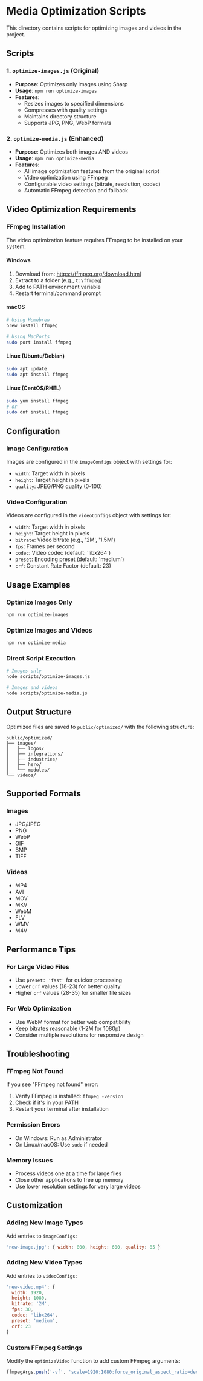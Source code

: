 # Media Optimization Scripts

This directory contains scripts for optimizing images and videos in the project.

## Scripts

### 1. `optimize-images.js` (Original)
- **Purpose**: Optimizes only images using Sharp
- **Usage**: `npm run optimize-images`
- **Features**: 
  - Resizes images to specified dimensions
  - Compresses with quality settings
  - Maintains directory structure
  - Supports JPG, PNG, WebP formats

### 2. `optimize-media.js` (Enhanced)
- **Purpose**: Optimizes both images AND videos
- **Usage**: `npm run optimize-media`
- **Features**:
  - All image optimization features from the original script
  - Video optimization using FFmpeg
  - Configurable video settings (bitrate, resolution, codec)
  - Automatic FFmpeg detection and fallback

## Video Optimization Requirements

### FFmpeg Installation

The video optimization feature requires FFmpeg to be installed on your system:

#### Windows
1. Download from: https://ffmpeg.org/download.html
2. Extract to a folder (e.g., `C:\ffmpeg`)
3. Add to PATH environment variable
4. Restart terminal/command prompt

#### macOS
```bash
# Using Homebrew
brew install ffmpeg

# Using MacPorts
sudo port install ffmpeg
```

#### Linux (Ubuntu/Debian)
```bash
sudo apt update
sudo apt install ffmpeg
```

#### Linux (CentOS/RHEL)
```bash
sudo yum install ffmpeg
# or
sudo dnf install ffmpeg
```

## Configuration

### Image Configuration

Images are configured in the `imageConfigs` object with settings for:
- `width`: Target width in pixels
- `height`: Target height in pixels  
- `quality`: JPEG/PNG quality (0-100)

### Video Configuration

Videos are configured in the `videoConfigs` object with settings for:
- `width`: Target width in pixels
- `height`: Target height in pixels
- `bitrate`: Video bitrate (e.g., '2M', '1.5M')
- `fps`: Frames per second
- `codec`: Video codec (default: 'libx264')
- `preset`: Encoding preset (default: 'medium')
- `crf`: Constant Rate Factor (default: 23)

## Usage Examples

### Optimize Images Only
```bash
npm run optimize-images
```

### Optimize Images and Videos
```bash
npm run optimize-media
```

### Direct Script Execution
```bash
# Images only
node scripts/optimize-images.js

# Images and videos
node scripts/optimize-media.js
```

## Output Structure

Optimized files are saved to `public/optimized/` with the following structure:

```
public/optimized/
├── images/
│   ├── logos/
│   ├── integrations/
│   ├── industries/
│   ├── hero/
│   └── modules/
└── videos/
```

## Supported Formats

### Images
- JPG/JPEG
- PNG
- WebP
- GIF
- BMP
- TIFF

### Videos
- MP4
- AVI
- MOV
- MKV
- WebM
- FLV
- WMV
- M4V

## Performance Tips

### For Large Video Files
- Use `preset: 'fast'` for quicker processing
- Lower `crf` values (18-23) for better quality
- Higher `crf` values (28-35) for smaller file sizes

### For Web Optimization
- Use WebM format for better web compatibility
- Keep bitrates reasonable (1-2M for 1080p)
- Consider multiple resolutions for responsive design

## Troubleshooting

### FFmpeg Not Found
If you see "FFmpeg not found" error:
1. Verify FFmpeg is installed: `ffmpeg -version`
2. Check if it's in your PATH
3. Restart your terminal after installation

### Permission Errors
- On Windows: Run as Administrator
- On Linux/macOS: Use `sudo` if needed

### Memory Issues
- Process videos one at a time for large files
- Close other applications to free up memory
- Use lower resolution settings for very large videos

## Customization

### Adding New Image Types
Add entries to `imageConfigs`:
```javascript
'new-image.jpg': { width: 800, height: 600, quality: 85 }
```

### Adding New Video Types
Add entries to `videoConfigs`:
```javascript
'new-video.mp4': { 
  width: 1920, 
  height: 1080, 
  bitrate: '2M', 
  fps: 30,
  codec: 'libx264',
  preset: 'medium',
  crf: 23
}
```

### Custom FFmpeg Settings
Modify the `optimizeVideo` function to add custom FFmpeg arguments:
```javascript
ffmpegArgs.push('-vf', 'scale=1920:1080:force_original_aspect_ratio=decrease');
``` 